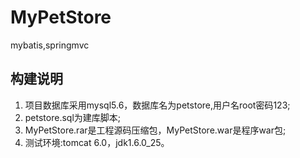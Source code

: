 # MyPetStore
mybatis,springmvc

## 构建说明
1. 项目数据库采用mysql5.6，数据库名为petstore,用户名root密码123;
2. petstore.sql为建库脚本;
3. MyPetStore.rar是工程源码压缩包，MyPetStore.war是程序war包;
4. 测试环境:tomcat 6.0，jdk1.6.0_25。
